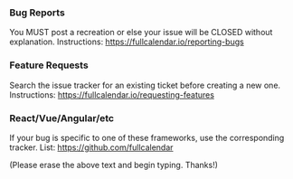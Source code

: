 ### Bug Reports
You MUST post a recreation or else your issue will be CLOSED without explanation.
Instructions: https://fullcalendar.io/reporting-bugs

### Feature Requests
Search the issue tracker for an existing ticket before creating a new one.
Instructions: https://fullcalendar.io/requesting-features

### React/Vue/Angular/etc
If your bug is specific to one of these frameworks, use the corresponding tracker.
List: https://github.com/fullcalendar

(Please erase the above text and begin typing. Thanks!)
